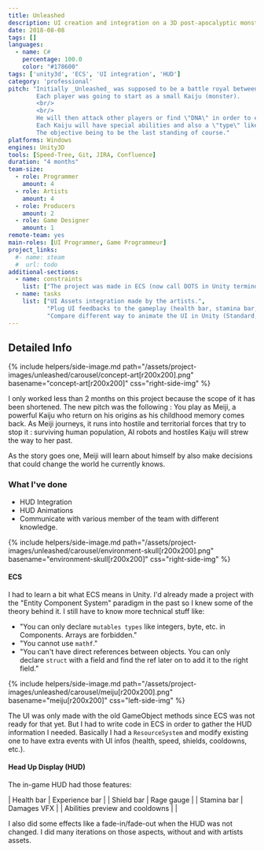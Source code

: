 ```yaml
---
title: Unleashed
description: UI creation and integration on a 3D post-apocalyptic monsters open world.
date: 2018-08-08
tags: []
languages:
  - name: C#
    percentage: 100.0
    color: "#178600"
tags: ['unity3d', 'ECS', 'UI integration', 'HUD']
category: 'professional'
pitch: "Initially _Unleashed_ was supposed to be a battle royal between monsters in a 3D post-apocalyptic world. 
        Each player was going to start as a small Kaiju (monster). 
        <br/>
        <br/>
        He will then attack other players or find \"DNA\" in order to evolve and become stronger. 
        Each Kaiju will have special abilities and also a \"type\" like tank, bruiser, etc.
        The objective being to be the last standing of course."
platforms: Windows
engines: Unity3D
tools: [Speed-Tree, Git, JIRA, Confluence]
duration: "4 months"
team-size:
  - role: Programmer
    amount: 4
  - role: Artists
    amount: 4
  - role: Producers
    amount: 2
  - role: Game Designer
    amount: 1
remote-team: yes
main-roles: [UI Programmer, Game Programmeur]
project_links:
  #- name: steam
  #  url: todo
additional-sections:
  - name: constraints
    list: ["The project was made in ECS (now call DOTS in Unity terminology)"]
  - name: tasks
    list: ["UI Assets integration made by the artists.",
           "Plug UI feedbacks to the gameplay (health bar, stamina bar, etc.)",
           "Compare different way to animate the UI in Unity (Standard, Unity-UI-Extensions, render texture)."]
---
```

<!---
Gregoire Boiron <gregoire.boiron@gmail.com>
Copyright (c) 2018-2019 Gregoire Boiron  All Rights Reserved.
--->

Detailed Info
--------------------
{% include helpers/side-image.md path="/assets/project-images/unleashed/carousel/concept-art[r200x200].png" basename="concept-art[r200x200]" css="right-side-img" %}

I only worked less than 2 months on this project because the scope of it has been shortened.
The new pitch was the following :
You play as Meiji, a powerful Kaiju who return on his origins as his childhood memory comes back.
As Meiji journeys, it runs into hostile and territorial forces that try to stop it :
surviving human population, AI robots and hostiles Kaiju will strew the way to her past. 
  
As the story goes one, Meiji will learn about himself by also make decisions that could change the world he currently knows.

### What I've done

* HUD Integration
* HUD Animations
* Communicate with various member of the team with different knowledge.

{% include helpers/side-image.md path="/assets/project-images/unleashed/carousel/environment-skull[r200x200].png" basename="environment-skull[r200x200]" css="right-side-img" %}

#### ECS
I had to learn a bit what ECS means in Unity. 
I'd already made a project with the "Entity Component System" paradigm in the past so I knew some of the theory behind it.
I still have to know more technical stuff like: 
- "You can only declare `mutables types` like integers, byte, etc. in Components. Arrays are forbidden."
- "You cannot use `mathf`."
- "You can't have direct references between objects. You can only declare `struct` with a field and find the ref later on to add it to the right field."

{% include helpers/side-image.md path="/assets/project-images/unleashed/carousel/meiju[r200x200].png" basename="meiju[r200x200]" css="left-side-img" %}

The UI was only made with the old GameObject methods since ECS was not ready for that yet. 
But I had to write code in ECS in order to gather the HUD information I needed.
Basically I had a `ResourceSystem` and modify existing one to have extra events with UI infos (health, speed, shields, cooldowns, etc.).

#### Head Up Display (HUD)
The in-game HUD had those features:

| Health bar | Experience bar |
| Shield bar | Rage gauge |
| Stamina bar | Damages VFX |
| Abilities preview and cooldowns | |

I also did some effects like a fade-in/fade-out when the HUD was not changed.
I did many iterations on those aspects, without and with artists assets.